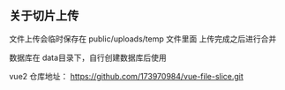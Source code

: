 
## 关于切片上传
文件上传会临时保存在 public/uploads/temp 文件里面
上传完成之后进行合并

数据库在 data目录下，自行创建数据库后使用

vue2 仓库地址：
https://github.com/173970984/vue-file-slice.git





